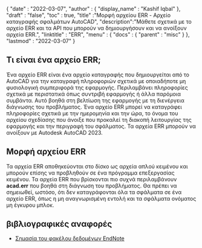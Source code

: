 {
  "date" : "2022-03-07",
  "author" : {
    "display_name" : "Kashif Iqbal"
},
  "draft" : "false",
  "toc" : true,
  "title" :"Μορφή αρχείου ERR - Αρχείο καταγραφής σφαλμάτων AutoCAD",
  "description":"Μάθετε σχετικά με το αρχείο ERR και τα API που μπορούν να δημιουργήσουν και να ανοίξουν αρχεία ERR.",
  "linktitle" : "ERR",
  "menu" : {
    "docs" : {
      "parent" : "misc"
}
},
  "lastmod" : "2022-03-07"
}

## Τι είναι ένα αρχείο ERR;

Ένα αρχείο ERR είναι ένα αρχείο καταγραφής που δημιουργείται από το AutoCAD για την καταγραφή πληροφοριών σχετικά με οποιαδήποτε μη φυσιολογική συμπεριφορά της εφαρμογής. Περιλαμβάνει πληροφορίες σχετικά με περιστατικά όπως συντριβή εφαρμογής ή άλλα παρόμοια συμβάντα. Αυτό βοηθά στη βελτίωση της εφαρμογής με τη διενέργεια διάγνωσης του προβλήματος. Ένα αρχείο ERR μπορεί να καταγράφει πληροφορίες σχετικά με την ημερομηνία και την ώρα, το όνομα του αρχείου σχεδίασης που άνοιξε που προκαλεί τη διακοπή λειτουργίας της εφαρμογής και την περιγραφή του σφάλματος. Τα αρχεία ERR μπορούν να ανοίξουν με
Autodesk AutoCAD 2023.

## Μορφή αρχείου ERR

Τα αρχεία ERR αποθηκεύονται στο δίσκο ως αρχεία απλού κειμένου και μπορούν επίσης να προβληθούν σε ένα πρόγραμμα επεξεργασίας κειμένου. Τα αρχεία ERR που βρίσκονται πιο συχνά περιλαμβάνουν **acad.err** που βοηθά στη διάγνωση του προβλήματος. Θα πρέπει να σημειωθεί, ωστόσο, ότι δεν καταγράφονται όλα τα σφάλματα σε ένα αρχείο ERR, όπως η μη αναγνωρισμένη εντολή και τα σφάλματα ονόματος μη έγκυρου μπλοκ.

## βιβλιογραφικές αναφορές

* [Σημασία του φακέλου δεδομένων EndNote](https://support.clarivate.com/Endnote/s/article/EndNote-Description-of-the-Data-folder-that-accompanies-enl-library-files?language=en_US)

